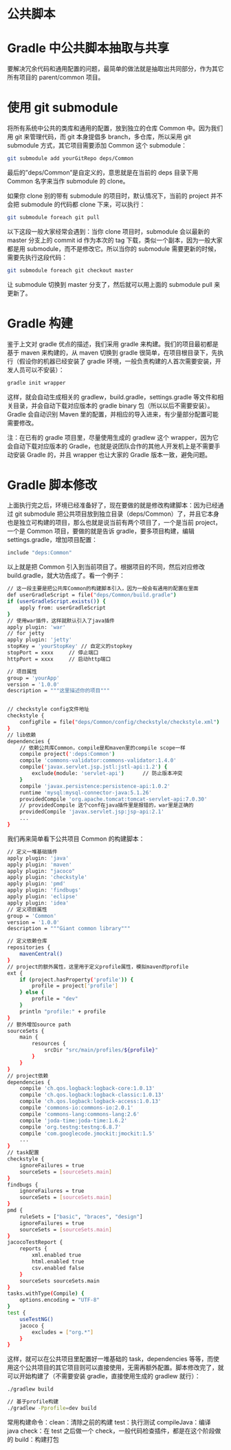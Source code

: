 # 公共脚本

# Gradle 中公共脚本抽取与共享

要解决冗余代码和通用配置的问题，最简单的做法就是抽取出共同部分，作为其它所有项目的 parent/common 项目。

# 使用 git submodule

将所有系统中公共的类库和通用的配置，放到独立的仓库 Common 中。因为我们用 git 来管理代码，而 git 本身提倡多 branch，多仓库，所以采用 git submodule 方式，其它项目需要添加 Common 这个 submodule：

```bash
git submodule add yourGitRepo deps/Common
```

最后的”deps/Common”是自定义的，意思就是在当前的 deps 目录下用 Common 名字来当作 submodule 的 clone。

如果你 clone 别的带有 submodule 的项目时，默认情况下，当前的 project 并不会把 submodule 的代码都 clone 下来，可以执行：

```bash
git submodule foreach git pull
```

以下这段一般大家经常会遇到：当你 clone 项目时，submodule 会以最新的 master 分支上的 commit id 作为本次的 tag 下载，类似一个副本，因为一般大家都是用 submodule，而不是修改它。所以当你的 submodule 需要更新的时候，需要先执行这段代码：

```bash
git submodule foreach git checkout master
```

让 submodule 切换到 master 分支了，然后就可以用上面的 submodule pull 来更新了。

# Gradle 构建

鉴于上文对 gradle 优点的描述，我们采用 gradle 来构建。我们的项目最初都是基于 maven 来构建的，从 maven 切换到 gradle 很简单，在项目根目录下，先执行（假设你的机器已经安装了 gradle 环境，一般负责构建的人首次需要安装，开发人员可以不安装）：

```bash
gradle init wrapper
```

这样，就会自动生成相关的 gradlew，build.gradle，settings.gradle 等文件和相关目录，并会自动下载对应版本的 gradle binary 包（所以以后不需要安装）。Gradle 会自动识别 Maven 里的配置，并相应的导入进来，有少量部分配置可能需要修改。

注：在已有的 gradle 项目里，尽量使用生成的 gradlew 这个 wrapper，因为它会自动下载对应版本的 Gradle，也就是说团队合作的其他人开发机上是不需要手动安装 Gradle 的，并且 wrapper 也让大家的 Gradle 版本一致，避免问题。

# Gradle 脚本修改

上面执行完之后，环境已经准备好了，现在要做的就是修改构建脚本：因为已经通过 git submodule 把公共项目放到独立目录（deps/Common）了，并且它本身也是独立可构建的项目，那么也就是说当前有两个项目了，一个是当前 project，一个是 Common 项目，要做的就是告诉 gradle，要多项目构建，编辑 settings.gradle，增加项目配置：

```bash
include "deps:Common"
```

以上就是把 Common 引入到当前项目了。根据项目的不同，然后对应修改 build.gradle，就大功告成了。看一个例子：

```bash
// 这一段主要是把公共库Common的构建脚本引入，因为一般会有通用的配置在里面
def userGradleScript = file("deps/Common/build.gradle")
if (userGradleScript.exists()) {
    apply from: userGradleScript
}
// 使用war插件，这样就默认引入了java插件
apply plugin: 'war'
// for jetty
apply plugin: 'jetty'
stopKey = 'yourStopKey' // 自定义的stopkey
stopPort = xxxx     // 停止端口
httpPort = xxxx     // 启动http端口

// 项目属性
group = 'yourApp'
version = '1.0.0'
description = """这里描述你的项目"""


// checkstyle config文件地址
checkstyle {
    configFile = file("deps/Common/config/checkstyle/checkstyle.xml")
}
// lib依赖
dependencies {
    // 依赖公共库Common，compile是和maven里的compile scope一样
    compile project(':deps:Common')
    compile 'commons-validator:commons-validator:1.4.0'
    compile('javax.servlet.jsp.jstl:jstl-api:1.2') {
        exclude(module: 'servlet-api')      // 防止版本冲突
    }
    compile 'javax.persistence:persistence-api:1.0.2'
    runtime 'mysql:mysql-connector-java:5.1.26'
    providedCompile 'org.apache.tomcat:tomcat-servlet-api:7.0.30'
    // providedCompile 这个conf在java插件里是报错的，war里是正确的
    providedCompile 'javax.servlet.jsp:jsp-api:2.1'
    ...
}
```

我们再来简单看下公共项目 Common 的构建脚本：

```bash
// 定义一堆基础插件
apply plugin: 'java'
apply plugin: 'maven'
apply plugin: "jacoco"
apply plugin: 'checkstyle'
apply plugin: 'pmd'
apply plugin: 'findbugs'
apply plugin: 'eclipse'
apply plugin: 'idea'
// 定义项目属性
group = 'Common'
version = '1.0.0'
description = """Giant common library"""

// 定义依赖仓库
repositories {
    mavenCentral()
}
// project的额外属性，这里用于定义profile属性，模拟maven的profile
ext {
    if (project.hasProperty('profile')) {
        profile = project['profile']
    } else {
        profile = "dev"
    }
    println "profile:" + profile
}
// 额外增加source path
sourceSets {
    main {
        resources {
            srcDir "src/main/profiles/${profile}"
        }
    }
}
// project依赖
dependencies {
    compile 'ch.qos.logback:logback-core:1.0.13'
    compile 'ch.qos.logback:logback-classic:1.0.13'
    compile 'ch.qos.logback:logback-access:1.0.13'
    compile 'commons-io:commons-io:2.0.1'
    compile 'commons-lang:commons-lang:2.6'
    compile 'joda-time:joda-time:1.6.2'
    compile 'org.testng:testng:6.8.7'
    compile 'com.googlecode.jmockit:jmockit:1.5'
    ...
}
// task配置
checkstyle {
    ignoreFailures = true
    sourceSets = [sourceSets.main]
}
findbugs {
    ignoreFailures = true
    sourceSets = [sourceSets.main]
}
pmd {
    ruleSets = ["basic", "braces", "design"]
    ignoreFailures = true
    sourceSets = [sourceSets.main]
}
jacocoTestReport {
    reports {
        xml.enabled true
        html.enabled true
        csv.enabled false
    }
    sourceSets sourceSets.main
}
tasks.withType(Compile) {
    options.encoding = "UTF-8"
}
test {
    useTestNG()
    jacoco {
        excludes = ["org.*"]
    }
}
```

这样，就可以在公共项目里配置好一堆基础的 task，dependencies 等等，而使用这个公共项目的其它项目则可以直接使用，无需再额外配置。脚本修改完了，就可以开始构建了（不需要安装 gradle，直接使用生成的 gradlew 就行）：

```bash
./gradlew build

// 基于profile构建
./gradlew -Pprofile=dev build
```

常用构建命令：clean：清除之前的构建 test：执行测试 compileJava：编译 java check：在 test 之后做一个 check，一般代码检查插件，都是在这个阶段做的 build：构建打包
